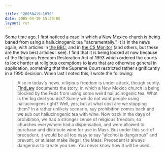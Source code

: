 ```yaml
---

title: "20050419-1039"
date: 2005-04-19 15:39:00
layout: rut
---
```


<p> Some time ago, I first noticed a case in which a New
Mexico church is being baned from using a hallucinogenic tea
"sacramentally."  It is in the news again, with articles in <a href="http://news.bbc.co.uk/2/hi/americas/4458873.stm">the
BBC</a>, and in <a href="http://www.csmonitor.com/2005/0419/p03s02-usju.html">the CS
Monitor</a> (and others, but these are the two best articles I see).
I find that it is being looked at now because of the Religious
Freedom Restoration Act of 1993 which ordered the courts to look
harder at religious exemptions to laws that are otherwise general
in application, something that the Supreme Court restricted rather
significantly in a 1990 decision.  When last I noted this, I wrote
the following:</p>

<blockquote>Also in today's news, religious
freedom is under attack, though subtly.  <a href="http://news.findlaw.com/ap_stories/a/w/1154/12-1-2004/20041201153017_41.html">FindLaw</a>
documents the story, in which a New Mexico church is being blocked
by the Feds from using some weird hallucinogenic tea.  What is the
big deal you ask?  Surely we do not want people using hallucinogens
right?  Well, yes, but at what cost are we stopping them?  In a
rather unlikely scenario, say prohibition comes back and we sub out
hallucinogenic tea with wine.  Now back in the days of prohibition,
we had a stronger sense of religious freedom, so churches everywhere
had a dispensation, and were allowed to purchase and distribute wine
for use in Mass.  But under this sort of precedent, it would be all
too easy to say "alcohol is dangerous" and prevent, or at least make
illegal, the Mass.  Precedent is always dangerous to create you see.
You never know how it will be used.</blockquote>

